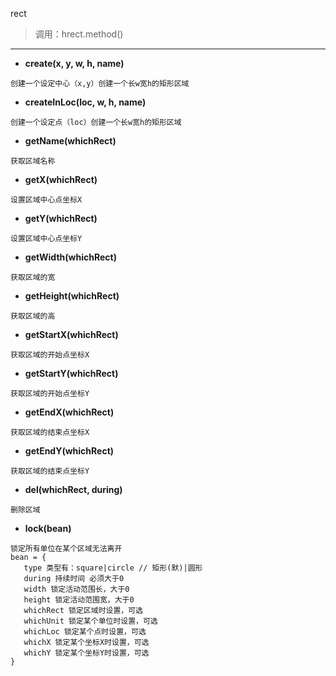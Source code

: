 rect
> 调用：hrect.method()

---

* **create(x, y, w, h, name)**
```
创建一个设定中心（x,y）创建一个长w宽h的矩形区域
```

* **createInLoc(loc, w, h, name)**
```
创建一个设定点（loc）创建一个长w宽h的矩形区域
```

* **getName(whichRect)**
```
获取区域名称
```

* **getX(whichRect)**
```
设置区域中心点坐标X
```

* **getY(whichRect)**
```
设置区域中心点坐标Y
```

* **getWidth(whichRect)**
```
获取区域的宽
```

* **getHeight(whichRect)**
```
获取区域的高
```

* **getStartX(whichRect)**
```
获取区域的开始点坐标X
```

* **getStartY(whichRect)**
```
获取区域的开始点坐标Y
```

* **getEndX(whichRect)**
```
获取区域的结束点坐标X
```

* **getEndY(whichRect)**
```
获取区域的结束点坐标Y
```

* **del(whichRect, during)**
```
删除区域
```

* **lock(bean)**
```
锁定所有单位在某个区域无法离开
bean = {
   type 类型有：square|circle // 矩形(默)|圆形
   during 持续时间 必须大于0
   width 锁定活动范围长，大于0
   height 锁定活动范围宽，大于0
   whichRect 锁定区域时设置，可选
   whichUnit 锁定某个单位时设置，可选
   whichLoc 锁定某个点时设置，可选
   whichX 锁定某个坐标X时设置，可选
   whichY 锁定某个坐标Y时设置，可选
}
```
